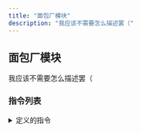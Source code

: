 ```yaml
---
title: "面包厂模块"
description: "我应该不需要怎么描述罢（"
---
```


## 面包厂模块

我应该不需要怎么描述罢（

### 指令列表

<details><summary>定义的指令</summary>

- **!build_factory**
    - 如果本群没有面包厂，则**新建面包厂实例**，否则报提示
    - 参数：无
- **!givebread**
    - 如果本群有面包厂，且生产模式**不是“多样化供应”** 或者 **“无限供应”**，那么就接收面包到库存
    - 如果现有库存加上面包数**超过上限**，则报提示，并**导致执行失败**
    - 参数：有一个，为 **\[number\]**
        - **number**：面包数
- **!getbread**
    - 如果本群有面包厂，那么就根据需求输出面包
    - 如果供应面包数量超过**20块**，则输出格式为 **“bread * number”**，如果现有库存减去面包数**小于0**，则报提示，并**导致执行失败**
    - 请注意：即便是**无限供应**模式，要求的面包数也不得超过**32位整数上限（2^31-1）**，否则会出错
    - 参数：有一个，为 **\[number\]**
        - **number**：面包数
- **!query**
    - 如果本群有面包厂，那么就输出本群面包厂的详细信息
    - 参数：无
- **!change_mode**
    - 如果本群有面包厂，则根据要求更改生产模式
    - 参数：有一个，为 **\<mode\>**
    - **模式选项**：
        - **infinite_diverse**：多样化无限供应
        - **infinite**：单一化无限供应
        - **diverse**：多样化供应（会导致原材料需求增加，同时降低峰值产量）
        - **normal**：单一化供应（默认）
- **!upgrade_factory**
    - 如果本群有面包厂，且本群面包厂积累的经验值足够，则升级面包厂
    - 满级为 **5** 级
    - 经验值需求公式：900 * \(2 ^ \(factory_level - 1\)\) 点
    - 参数：无
    - 升级后，面包厂属性将发生**如下变化**：
        - **每日积累经验上限**：300 * \(2 ^ \(factory_level - 1\)\) 点
        - **最大库存**：64 * \(4 ^ \(factory_level - 1\)\) 块
        - **峰值产量**：4 ^ \(factory_level - 1\) 块
        - **生产周期**：300 - 20 * \(factory_level - 1\) s
- **!upgrade_speed**
    - 如果本群面包厂**已经满级**，且本群面包厂积累的经验值足够，则提升面包厂的生产速度（缩短生产周期）
    - 总共可以升级 **16** 次
    - 经验值需求公式：9600 * \(1.14 ^ speed_level\) 点（实际会**向上取整**）
    - 参数：无
    - 升级后，面包厂生产周期会变为：speed - \(10 * speed_level\) s
- **!upgrade_storage**
    - 如果本群面包厂**已经满级**，且本群面包厂积累的经验值足够，则提升面包厂的最大库存
    - 总共可以升级 **16** 次
    - 经验值需求公式：2000 * \(1.28 ^ storage_level\) 点（实际会**向上取整**）
    - 参数：无
    - 升级后，面包厂最大库存会变为：maxstorage * \(2 ^ storage_level\) 块
- **!upgrade_output**
    - 如果本群面包厂**已经满级**，且本群面包厂积累的经验值足够，则提升面包厂的峰值产量
    - 总共可以升级 **16** 次
    - 经验值需求公式：4800 * \(1.21 ^ output_level\) 点（实际会**向上取整**）
    - 参数：无
    - 升级后，面包厂峰值产量会变为：maxoutput * \(2 ^ output_level\) 块

</details>